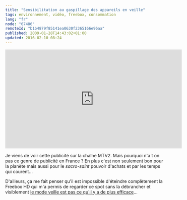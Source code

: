 ```yaml
---
title: "Sensibilitation au gaspillage des appareils en veille"
tags: environnement, vidéo, freebox, consommation
lang: "fr"
node: "67486"
remoteId: "b1b4879f85141ea0630f2365166e96aa"
published: 2009-01-28T14:43:02+01:00
updated: 2016-02-10 08:24
---
```


<div class="video-container">
<iframe width="560" height="315" src="https://www.youtube-nocookie.com/embed/_cqJMo50zQc?rel=0" frameborder="0" allow="autoplay; encrypted-media" allowfullscreen></iframe>
</div>

Je viens de voir cette publicité sur la chaîne MTV2.
Mais pourquoi n'a t on pas ce genre de publicité en France ? En plus c'est non
seulement bon pour la planète mais aussi pour le *sacro-saint* pouvoir d'achats
et par les temps qui courent…


D'ailleurs, ça me fait penser qu'il est impossible d'éteindre complètement la
Freebox HD qui m'a permis de regarder ce spot sans la débrancher et visiblement
[le mode veille est pas ce qu'il y a de plus
efficace](http://www.freenews.fr/forum/viewtopic.php?id=34506)…

